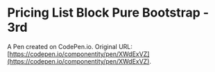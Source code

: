 # Pricing List Block Pure Bootstrap - 3rd

A Pen created on CodePen.io. Original URL: [https://codepen.io/componentity/pen/XWdExVZ](https://codepen.io/componentity/pen/XWdExVZ).


